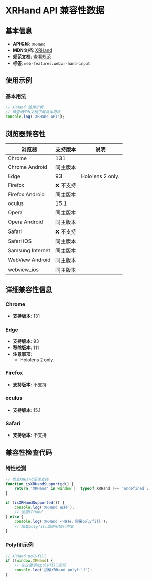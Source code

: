 # XRHand API 兼容性数据

## 基本信息

- **API名称**: `XRHand`
- **MDN文档**: [XRHand](https://developer.mozilla.org/docs/Web/API/XRHand)
- **规范文档**: [查看规范](https://immersive-web.github.io/webxr-hand-input/#xrhand-interface)
- **标签**: `web-features:webxr-hand-input`

## 使用示例

### 基本用法

```javascript
// XRHand 使用示例
// 请查阅MDN文档了解具体用法
console.log('XRHand API');
```

## 浏览器兼容性

| 浏览器 | 支持版本 | 说明 |
|--------|----------|------|
| Chrome | 131 |  |
| Chrome Android | 同主版本 |  |
| Edge | 93 | Hololens 2 only. |
| Firefox | ❌ 不支持 |  |
| Firefox Android | 同主版本 |  |
| oculus | 15.1 |  |
| Opera | 同主版本 |  |
| Opera Android | 同主版本 |  |
| Safari | ❌ 不支持 |  |
| Safari iOS | 同主版本 |  |
| Samsung Internet | 同主版本 |  |
| WebView Android | 同主版本 |  |
| webview_ios | 同主版本 |  |

## 详细兼容性信息

### Chrome

- **支持版本**: 131

### Edge

- **支持版本**: 93
- **移除版本**: 111
- **注意事项**:
  - Hololens 2 only.

### Firefox

- **支持版本**: 不支持

### oculus

- **支持版本**: 15.1

### Safari

- **支持版本**: 不支持

## 兼容性检查代码

### 特性检测

```javascript
// 检查XRHand是否支持
function isXRHandSupported() {
    return 'XRHand' in window || typeof XRHand !== 'undefined';
}

if (isXRHandSupported()) {
    console.log('XRHand 支持');
    // 使用XRHand
} else {
    console.log('XRHand 不支持，需要polyfill');
    // 加载polyfill或使用替代方案
}
```

### Polyfill示例

```javascript
// XRHand polyfill
if (!window.XRHand) {
    // 在这里添加polyfill实现
    console.log('加载XRHand polyfill');
}
```

